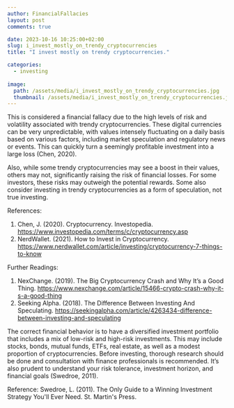 ```yaml
---
author: FinancialFallacies
layout: post
comments: true

date: 2023-10-16 10:25:00+02:00  
slug: i_invest_mostly_on_trendy_cryptocurrencies
title: "I invest mostly on trendy cryptocurrencies."

categories:
  - investing
  
image:
  path: /assets/media/i_invest_mostly_on_trendy_cryptocurrencies.jpg
  thumbnail: /assets/media/i_invest_mostly_on_trendy_cryptocurrencies.jpg
---
```


This is considered a financial fallacy due to the high levels of risk and volatility associated with trendy cryptocurrencies. These digital currencies can be very unpredictable, with values intensely fluctuating on a daily basis based on various factors, including market speculation and regulatory news or events. This can quickly turn a seemingly profitable investment into a large loss (Chen, 2020).

Also, while some trendy cryptocurrencies may see a boost in their values, others may not, significantly raising the risk of financial losses. For some investors, these risks may outweigh the potential rewards. Some also consider investing in trendy cryptocurrencies as a form of speculation, not true investing.

References:
1. Chen, J. (2020). Cryptocurrency. Investopedia. https://www.investopedia.com/terms/c/cryptocurrency.asp
2. NerdWallet. (2021). How to Invest in Cryptocurrency. https://www.nerdwallet.com/article/investing/cryptocurrency-7-things-to-know

Further Readings:
1. NexChange. (2019). The Big Cryptocurrency Crash and Why It’s a Good Thing. https://www.nexchange.com/article/15466-crypto-crash-why-it-s-a-good-thing
2. Seeking Alpha. (2018). The Difference Between Investing And Speculating. https://seekingalpha.com/article/4263434-difference-between-investing-and-speculating

The correct financial behavior is to have a diversified investment portfolio that includes a mix of low-risk and high-risk investments. This may include stocks, bonds, mutual funds, ETFs, real estate, as well as a modest proportion of cryptocurrencies. Before investing, thorough research should be done and consultation with finance professionals is recommended. It’s also prudent to understand your risk tolerance, investment horizon, and financial goals (Swedroe, 2011).

Reference:
Swedroe, L. (2011). The Only Guide to a Winning Investment Strategy You'll Ever Need. St. Martin's Press.

